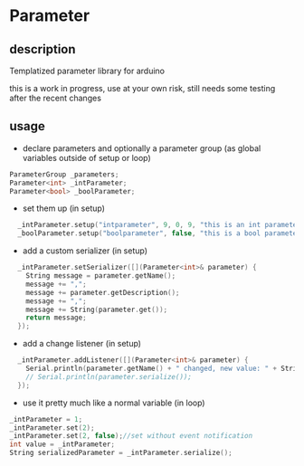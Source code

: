# Parameter
## description
Templatized parameter library for arduino

this is a work in progress, use at your own risk, still needs some testing after the recent changes


## usage
* declare parameters and optionally a parameter group (as global variables outside of setup or loop)
```cpp
ParameterGroup _parameters;
Parameter<int> _intParameter;
Parameter<bool> _boolParameter;
```
* set them up (in setup)
```cpp
  _intParameter.setup("intparameter", 9, 0, 9, "this is an int parameter"); 
  _boolParameter.setup("boolparameter", false, "this is a bool parameter"); 
```
* add a custom serializer (in setup)
```cpp
  _intParameter.setSerializer([](Parameter<int>& parameter) {
    String message = parameter.getName();
    message += ",";
    message += parameter.getDescription();
    message += ",";
    message += String(parameter.get());
    return message;
  });
```
* add a change listener (in setup)
```cpp
  _intParameter.addListener([](Parameter<int>& parameter) {
    Serial.println(parameter.getName() + " changed, new value: " + String(parameter.get()));
    // Serial.println(parameter.serialize());
  });
```
* use it pretty much like a normal variable (in loop)
```cpp
_intParameter = 1;
_intParameter.set(2);
_intParameter.set(2, false);//set without event notification
int value = _intParameter;
String serializedParameter = _intParameter.serialize();
```